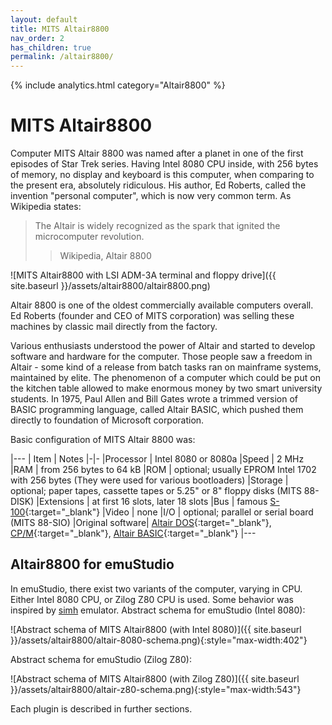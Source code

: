 ```yaml
---
layout: default
title: MITS Altair8800
nav_order: 2
has_children: true
permalink: /altair8800/
---
```


{% include analytics.html category="Altair8800" %}

# MITS Altair8800

Computer MITS Altair 8800 was named after a planet in one of the first episodes of Star Trek series. Having Intel 8080 CPU inside, with 256 bytes of memory, no display and keyboard is this computer, when comparing to the present era, absolutely ridiculous. His author, Ed Roberts, called the invention "personal computer", which is now very common term. As Wikipedia states:

> The Altair is widely recognized as the spark that ignited the microcomputer revolution.
>> Wikipedia, Altair 8800

![MITS Altair8800 with LSI ADM-3A terminal and floppy drive]({{ site.baseurl }}/assets/altair8800/altair8800.png)

Altair 8800 is one of the oldest commercially available computers overall. Ed Roberts (founder and CEO of MITS corporation) was selling these machines by classic mail directly from the factory.

Various enthusiasts understood the power of Altair and started to develop software and hardware for the computer. Those people saw a freedom in Altair - some kind of a release from batch tasks ran on mainframe systems, maintained by elite. The phenomenon of a computer which could be put on the kitchen table allowed to make enormous money by two smart university students. In 1975, Paul Allen and Bill Gates wrote a trimmed version of BASIC programming language, called Altair BASIC, which pushed them directly to foundation of Microsoft corporation.

Basic configuration of MITS Altair 8800 was:

|---
| Item | Notes
|-|-
|Processor        | Intel 8080 or 8080a
|Speed            | 2 MHz
|RAM              | from 256 bytes to 64 kB
|ROM              | optional; usually EPROM Intel 1702 with 256 bytes (They were used for various bootloaders)
|Storage          | optional; paper tapes, cassette tapes or 5.25" or 8" floppy disks (MITS 88-DISK)
|Extensions       | at first 16 slots, later 18 slots
|Bus              | famous [S-100][s100]{:target="_blank"}
|Video            | none
|I/O              | optional; parallel or serial board (MITS 88-SIO)
|Original software| [Altair DOS][ados]{:target="_blank"}, [CP/M][cpm]{:target="_blank"}, [Altair BASIC][basic]{:target="_blank"}
|---

## Altair8800 for emuStudio

In emuStudio, there exist two variants of the computer, varying in CPU. Either Intel 8080 CPU, or Zilog Z80 CPU is used. Some behavior was inspired by [simh] emulator. Abstract schema for emuStudio (Intel 8080):

![Abstract schema of MITS Altair8800 (with Intel 8080)]({{ site.baseurl }}/assets/altair8800/altair-8080-schema.png){:style="max-width:402"}

Abstract schema for emuStudio (Zilog Z80):

![Abstract schema of MITS Altair8800 (with Zilog Z80)]({{ site.baseurl }}/assets/altair8800/altair-z80-schema.png){:style="max-width:543"}

Each plugin is described in further sections.


[simh]: http://simh.trailing-edge.com/
[s100]: https://en.wikipedia.org/wiki/S-100_bus
[ados]: http://altairclone.com/downloads/manuals/Altair%20DOS%20User's%20Manual.pdf
[cpm]: http://www.classiccmp.org/dunfield/r/cpm22.pdf
[basic]: https://en.wikipedia.org/wiki/Altair_BASIC
